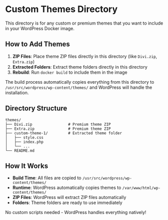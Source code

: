 # Custom Themes Directory

This directory is for any custom or premium themes that you want to include in your WordPress Docker image.

## How to Add Themes

1. **ZIP Files**: Place theme ZIP files directly in this directory (like `Divi.zip`, `Extra.zip`)
2. **Extracted Folders**: Extract theme folders directly in this directory
3. **Rebuild**: Run `docker build` to include them in the image

The build process automatically copies everything from this directory to `/usr/src/wordpress/wp-content/themes/` and WordPress will handle the installation.

## Directory Structure

```text
themes/
├── Divi.zip                # Premium theme ZIP
├── Extra.zip               # Premium theme ZIP
├── custom-theme-1/         # Extracted theme folder
│   ├── style.css
│   ├── index.php
│   └── ...
└── README.md
```

## How It Works

- **Build Time**: All files are copied to `/usr/src/wordpress/wp-content/themes/`
- **Runtime**: WordPress automatically copies themes to `/var/www/html/wp-content/themes/`
- **ZIP Files**: WordPress will extract ZIP files automatically
- **Folders**: Theme folders are ready to use immediately

No custom scripts needed - WordPress handles everything natively!
